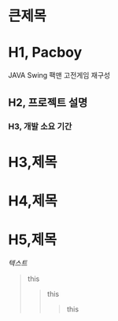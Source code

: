 큰제목
===================
# H1, Pacboy
JAVA Swing 팩맨 고전게임 재구성
## H2, 프로젝트 설명
### H3, 개발 소요 기간

# H3,제목
# H4,제목
# H5,제목
*텍스트*
  >this
  >>this
  >>>this

